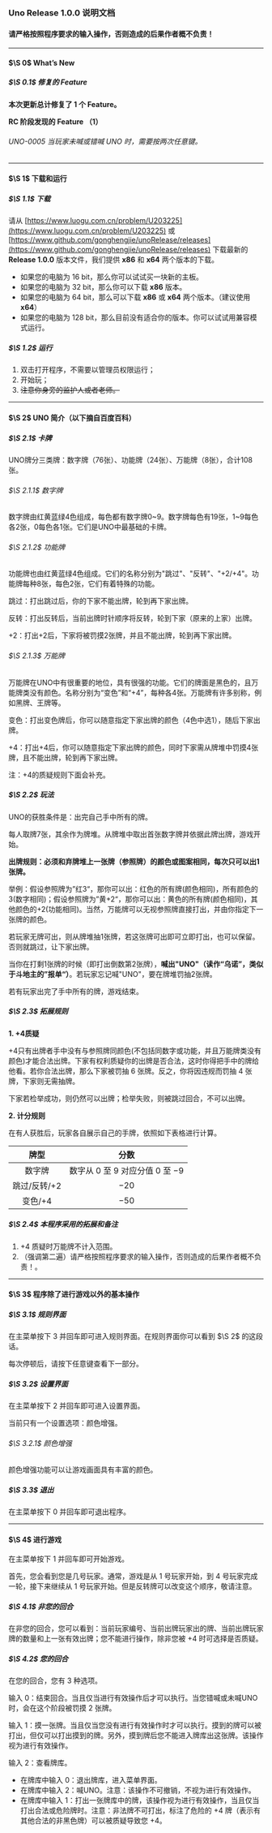 ### $\textbf{Uno Release 1.0.0}$ 说明文档

#### 请严格按照程序要求的输入操作，否则造成的后果作者概不负责！

---

#### $\S 0$   $\text{What's New}$

##### $\S 0.1$  修复的 $\text{Feature}$

**本次更新总计修复了 $1$ 个 $\text{Feature}$。**

**RC 阶段发现的 $\text{Feature}$ （$1$）**

###### $\text{UNO-0005}$  当玩家未喊或错喊 UNO 时，需要按两次任意键。

---

#### $\S 1$   下载和运行

##### $\S 1.1$ 下载

请从 [https://www.luogu.com.cn/problem/U203225](https://www.luogu.com.cn/problem/U203225) 或 [https://www.github.com/gonghengjie/unoRelease/releases](https://www.github.com/gonghengjie/unoRelease/releases) 下载最新的 $\textbf{Release 1.0.0}$ 版本文件，我们提供 $\textbf{x86}$ 和 $\textbf{x64}$ 两个版本的下载。

- 如果您的电脑为 $16\ \text{bit}$，那么你可以试试买一块新的主板。
- 如果您的电脑为 $32\ \text{bit}$，那么你可以下载 $\textbf{x86}$ 版本。 
- 如果您的电脑为 $64\ \text{bit}$，那么可以下载 $\textbf{x86}$ 或 $\textbf{x64}$ 两个版本。（建议使用 $\textbf{x64}$）
- 如果您的电脑为 $128\ \text{bit}$，那么目前没有适合你的版本。你可以试试用兼容模式运行。

##### $\S 1.2$ 运行

1. 双击打开程序，不需要以管理员权限运行；
2. 开始玩；
3. ~~注意你身旁的监护人或者老师。~~

---

#### $\S 2$   UNO 简介（以下摘自百度百科）

##### $\S 2.1$ 卡牌

UNO牌分三类牌：数字牌（76张）、功能牌（24张）、万能牌（8张），合计108张。

###### $\S 2.1.1$ 数字牌

数字牌由红黄蓝绿4色组成，每色都有数字牌0\~9。数字牌每色有19张，1\~9每色各2张，0每色各1张。它们是UNO中最基础的卡牌。

###### $\S 2.1.2$ 功能牌

功能牌也由红黄蓝绿4色组成。它们的名称分别为"跳过"、"反转"、"+2/+4"。功能牌每种8张，每色2张，它们有着特殊的功能。

跳过：打出跳过后，你的下家不能出牌，轮到再下家出牌。

反转：打出反转后，当前出牌时针顺序将反转，轮到下家（原来的上家）出牌。

+2：打出+2后，下家将被罚摸2张牌，并且不能出牌，轮到再下家出牌。

###### $\S 2.1.3$ 万能牌

万能牌在UNO中有很重要的地位，具有很强的功能。它们的牌面是黑色的，且万能牌类没有颜色。名称分别为“变色”和“+4”，每种各4张。万能牌有许多别称，例如黑牌、王牌等。

变色：打出变色牌后，你可以随意指定下家出牌的颜色（4色中选1），随后下家出牌。

+4：打出+4后，你可以随意指定下家出牌的颜色，同时下家需从牌堆中罚摸4张牌，且不能出牌，轮到再下家出牌。

注：+4的质疑规则下面会补充。

##### $\S 2.2$ 玩法

UNO的获胜条件是：出完自己手中所有的牌。

每人取牌7张，其余作为牌堆。从牌堆中取出首张数字牌并依据此牌出牌，游戏开始。

**出牌规则：必须和弃牌堆上一张牌（参照牌）的颜色或图案相同，每次只可以出1张牌。**

举例：假设参照牌为”红3“，那你可以出：红色的所有牌(颜色相同)，所有颜色的3(数字相同)；假设参照牌为”黄+2“，那你可以出：黄色的所有牌(颜色相同)，其他颜色的+2(功能相同)。当然，万能牌可以无视参照牌直接打出，并由你指定下一张牌的颜色。

若玩家无牌可出，则从牌堆抽1张牌，若这张牌可出即可立即打出，也可以保留。否则就跳过，让下家出牌。

当你在打剩1张牌的时候（即打出倒数第2张牌），**喊出"UNO"（读作“乌诺”，类似于斗地主的”报单“）**。若玩家忘记喊"UNO"，要在牌堆罚抽2张牌。

若有玩家出完了手中所有的牌，游戏结束。

##### $\S 2.3$ 拓展规则

**1. +4质疑**

+4只有出牌者手中没有与参照牌同颜色(不包括同数字或功能，并且万能牌类没有颜色)才能合法出牌。下家有权利质疑你的出牌是否合法，这时你得把手中的牌给他看。若你合法出牌，那么下家被罚抽 $6$ 张牌。反之，你将因违规而罚抽 $4$ 张牌，下家则无需抽牌。

下家若检举成功，则仍然可以出牌；检举失败，则被跳过回合，不可以出牌。

**2. 计分规则**

在有人获胜后，玩家各自展示自己的手牌，依照如下表格进行计算。

|     牌型     |                  分数                   |
| :----------: | :-------------------------------------: |
|    数字牌    | 数字从 $0$ 至 $9$ 对应分值 $0$  至 $-9$ |
| 跳过/反转/+2 |                  $-20$                  |
|   变色/+4    |                  $-50$                  |

##### $\S 2.4$ 本程序采用的拓展和备注

1. +4 质疑时万能牌不计入范围。
2. （强调第二遍）请严格按照程序要求的输入操作，否则造成的后果作者概不负责！。

---

#### $\S 3$   程序除了进行游戏以外的基本操作

##### $\S 3.1$  规则界面

在主菜单按下 $3$ 并回车即可进入规则界面。在规则界面你可以看到 $\S 2$ 的这段话。

每次停顿后，请按下任意键查看下一部分。

##### $\S 3.2$  设置界面

在主菜单按下 $2$ 并回车即可进入设置界面。

当前只有一个设置选项：颜色增强。

###### $\S 3.2.1$ 颜色增强

颜色增强功能可以让游戏画面具有丰富的颜色。

##### $\S 3.3$  退出

在主菜单按下 $0$ 并回车即可退出程序。

---

#### $\S 4$   进行游戏

在主菜单按下 $1$ 并回车即可开始游戏。

首先，您会看到您是几号玩家。通常，游戏是从 $1$ 号玩家开始，到 $4$ 号玩家完成一轮，接下来继续从 $1$ 号玩家开始。但是反转牌可以改变这个顺序，敬请注意。

##### $\S 4.1$  非您的回合

在非您的回合，您可以看到：当前玩家编号、当前出牌玩家出的牌、当前出牌玩家牌的数量和上一张有效出牌；您不能进行操作，除非您被 +4 时可选择是否质疑。

##### $\S 4.2$  您的回合

在您的回合，您有 $3$ 种选项。

输入 $0$：结束回合。当且仅当进行有效操作后才可以执行。当您错喊或未喊UNO时，会在这个阶段被罚摸 $2$ 张牌。

输入 $1$：摸一张牌。当且仅当您没有进行有效操作时才可以执行。摸到的牌可以被打出，但仅可以打出摸到的牌。另外，摸到牌后您不能进入牌库出这张牌。该操作视为进行有效操作。

输入 $2$：查看牌库。

- 在牌库中输入 $0$：退出牌库，进入菜单界面。
- 在牌库中输入 $2$：喊UNO。注意：该操作不可撤销，不视为进行有效操作。
- 在牌库中输入 $1$：打出一张牌库中的牌，该操作视为进行有效操作，当且仅当打出合法或危险牌时。注意：非法牌不可打出，标注了危险的 +4 牌（表示有其他合法的非黑色牌）可以被质疑导致您 +4。
